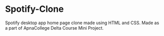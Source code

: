 # Spotify-Clone
Spotify desktop app home page clone made using HTML and CSS. Made as a part of ApnaCollege Delta Course Mini Project.
